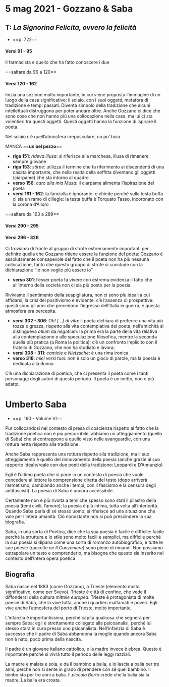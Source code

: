 # 5 mag 2021 - Gozzano & Saba
## T: *La Signorina Felicita, ovvero la felicità*
- ==p. 722==

#### Versi 91 - 95

Il farmacista è quello che ha fatto conoscere i due

==saltare da 96 a 120==

#### Versi 120 - 162

Inizia una sezione molto importante, in cui viene proposta l’immagine di un luogo della casa significativo: il solaio, con i suoi oggetti, metafora di tradizione e tempi passati.
Diventa simbolo della tradizione che alcuni intellettuali distruggono per poter andare oltre. Anche Gozzano ci dice che sono cose che non hanno più una collocazione nella casa, ma lui ci sta volentieri tra questi oggetti.
Questi oggetti hanno la funzione di ispirare il poeta.

Nel solaio c’è quell’atmosfera crepuscolare, un po’ buia

MANCA ==**un bel pezzo**==

- **riga 151**: *rideva illusa*: si riferisce alla marchesa, illusa di rimanere sempre giovane
- **riga 153**: *stirpe*: utilizza il termine che fa riferimento ai discendenti di una casata importante, che nella realtà della soffitta diventano gli oggetti (ciarpame) che sta intorno al quadro
- **verso 156**: *caro alla mia Musa*: il ciarpame alimenta l’ispirazione del poeta
- **versi 161 - 162**: la fanciulla è ignorante, e chiede perché sulla testa buffa ci sia un ramo di ciliegie: la testa buffa è Torquato Tasso, incoronato con la corona d’Alloro

==saltare da 163 a 289==

#### Versi 290 - 295

#### Versi 296 - 326

Ci troviamo di fronte al gruppo di strofe estremamente importanti per definire quella che Gozzano ritiene essere la funzione del poeta: Gozzano è assolutamente consapevole del fatto che il poeta non ha più nessuna collocazione, tanto che questo gruppo di strofe si conclude con la dichiarazione “Io non voglio più essere io”

- **verso 301**: l’esser poeta fa vivere con estrema evidenza il fatto che all’interno della società non ci sia più posto per la poesia.

Riviviamo il sentimento della scapigliatura, non ci sono più ideali a cui affidarsi, la crisi del positivismo è evidente; c’è l’assenza di prospettive: questi sono gli anni che precedono l’ingresso dell’Italia in guerra, e questa atmosfera era percepita.

- **versi 302 - 306**: *Oh! [...] di vita*: il poeta dichiara di preferire una vita più rozza e grezza, rispetto alla vita contemplativa del poeta; nell’antichità si distingueva *otium* da *negotium*: la prima era la parte della vita relativa alla contemplazione e alle speculazione filosofica, mentre la seconda quella più pratica (a Roma la politica); c’è un confronto implicito con il fratello di Gozzano, che non ha studiato e lavora;
- **versi 308 - 311**: *camicie* e *Nietzsche*: è una rima ironica
- **verso 318**: *miei versi tuoi*: non è solo un gioco di parole, ma la poesia è dedicata alla donna

C’è una dichiarazione di poetica, che ci presenta il poeta come i tanti personaggi degli autori di questo periodo. Il poeta è un inetto, non è più adatto.

# Umberto Saba
- ==p. 160 - Volume VI==

Pur collocandosi nel contesto di presa di coscienza rispetto al fatto che la tradizione poetica non è più percorribile, abbiamo un atteggiamento (quello di Saba) che si contrappone a quello visto nelle avanguardie, con una rottura netta rispetto alla tradizione.

Anche Saba rappresenta una rottura rispetto alla tradizione, ma il suo atteggiamento è quello del rinnovamento della poesia (anche grazie al suo rapporto ideale/reale con due poeti della tradizione: Leopardi e D’Annunzio)

Egli è l’ultimo poeta che si pone in un contesto di poesia che vuole concedere al lettore la comprensione diretta del testo (dopo arriverà l’ermetismo, cambiando anche i tempi, con il fascismo e la censura degli antifascisti). La poesia di Saba è ancora accessibile.

Certamente non è più rivolta a temi che spesso sono stati il pilastro della poesia (temi civili, l’amore); la poesia è più intima, tutta volta all’interiorità. 
Quando Saba parla di sé stesso uomo, si riferisce ad una situazione che vale per l’intera umanità.
Ciò nonostante non si può prescindere la sua biografia.

Saba, in una sorta di Poetica, dice che la sua poesia è facile e difficile: facile perché la struttura e lo stile sono molto facili e semplici, ma difficile perché la sua poesia si dipana come una sorta di romanzo autobiografico, e tutte le sue poesie (raccolte ne *Il Canzoniere*) sono piene di rimandi.
Non possiamo estrapolare un testo e comprenderlo, ma bisogna che questo sia inserito nel contesto dell’Intera opera poetica

## Biografia

Saba nasce nel 1883 (come Gozzano), a Trieste (elemento molto significativo, come per Svevo).
Trieste è città di confine, che vede il diffondersi della cultura *mittele europea*.
Trieste è protagonista di molte poesie di Saba, che la vive tutta, anche i quartieri malfamati e poveri. Egli vive anche l’atmosfera del porto di Trieste, molto importante.

L’infanzia è importantissima, perché capita qualcosa che segnerà per sempre Saba: egli è strettamente collegato alla psicoanalisi, perché lui stesso starà in cura presso uno psicanalista.
Nell’infanzia di Saba è successo che il padre di Saba abbandona la moglie quando ancora Saba non è nato, poco prima della nascita. 

Il padre è un giovane italiano cattolico, e la madre invece è ebrea. Questo è importante perché si vivrà tutto il periodo delle leggi razziali.

La madre è malata e sola, e da il bambino a balia, e lo lascia a balia per tre anni, perché non si sente in grado di prendere con sé quel bambino. Il bimbo sta per tre anni a balia.
Il *piccolo Berto* crede che la balia sia la madre. La balia era croata.